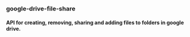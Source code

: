 ### google-drive-file-share

#### API for creating, removing, sharing and adding files to folders in google drive.
